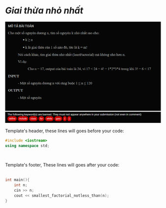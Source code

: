 ***Giai thừa nhỏ nhất***
===
![alt text](image.png)
![alt text](image-1.png)

Template's header, these lines will goes before your code:<br>
```c++
#include <iostream>
using namespace std;

```

<br>

Template's footer, These lines will goes after your code:<br>
```c++

int main(){
	int n;
	cin >> n;
	cout << smallest_factorial_notless_than(n);
}
```